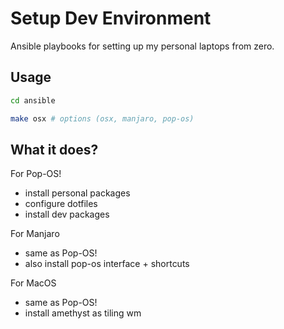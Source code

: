 # Setup Dev Environment

Ansible playbooks for setting up my personal laptops from zero.

## Usage

```sh
cd ansible

make osx # options (osx, manjaro, pop-os)
```

## What it does?

For Pop-OS!
- install personal packages
- configure dotfiles
- install dev packages

For Manjaro
- same as Pop-OS!
- also install pop-os interface + shortcuts


For MacOS
- same as Pop-OS!
- install amethyst as tiling wm
